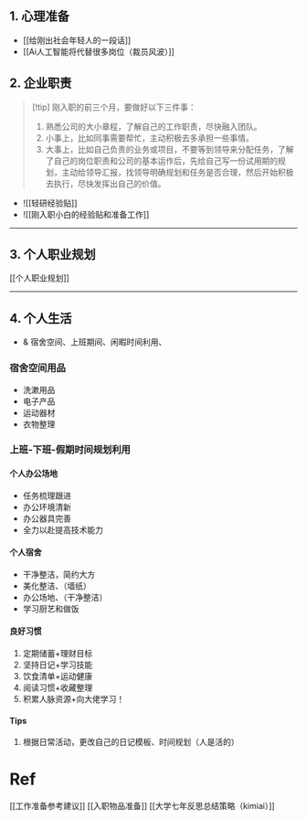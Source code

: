  
## 1. 心理准备 
- [[给刚出社会年轻人的一段话]]
- [[Ai人工智能将代替很多岗位（裁员风波）]]
## 2. 企业职责 
> [!tip] 刚入职的前三个月，要做好以下三件事：
> 1. 熟悉公司的大小章程，了解自己的工作职责，尽快融入团队。
> 2. 小事上，比如同事需要帮忙，主动积极去多承担一些事情。
> 3. 大事上，比如自己负责的业务或项目，不要等到领导来分配任务，了解了自己的岗位职责和公司的基本运作后，先给自己写一份试用期的规划，主动给领导汇报，找领导明确规划和任务是否合理，然后开始积极去执行，尽快发挥出自己的价值。


- ![[轻研经验贴]]
- ![[刚入职小白的经验贴和准备工作]]

---
## 3. 个人职业规划 
[[个人职业规划]]

----
## 4. 个人生活 
- & 宿舍空间、上班期间、闲暇时间利用、
### 宿舍空间用品 
- 洗漱用品
- 电子产品 
- 运动器材 
- 衣物整理 

### 上班-下班-假期时间规划利用
#### 个人办公场地 
- 任务梳理跟进 
- 办公环境清新
- 办公器具完善
- 全力以赴提高技术能力
#### 个人宿舍 
- 干净整洁，简约大方
- 美化整洁、（墙纸）
- 办公场地、（干净整洁）
- 学习厨艺和做饭
#### 良好习惯 
1. 定期储蓄+理财目标
2. 坚持日记+学习技能 
3. 饮食清单+运动健康 
4. 阅读习惯+收藏整理 
5. 积累人脉资源+向大佬学习！

#### Tips
1. 根据日常活动，更改自己的日记模板、时间规划（人是活的）



# Ref 
[[工作准备参考建议]]
[[入职物品准备]]
[[大学七年反思总结策略（kimiai）]]
